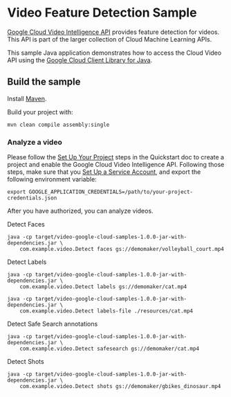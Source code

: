 # Video Feature Detection Sample

[Google Cloud Video Intelligence API][video] provides feature detection for
videos. This API is part of the larger collection of Cloud Machine Learning
APIs.

This sample Java application demonstrates how to access the Cloud Video API
using the [Google Cloud Client Library for Java][google-cloud-java].

[video]: https://cloud.google.com/video-intelligence/docs/
[google-cloud-java]: https://github.com/GoogleCloudPlatform/google-cloud-java

## Build the sample

Install [Maven](http://maven.apache.org/).

Build your project with:

```
mvn clean compile assembly:single
```

### Analyze a video
Please follow the [Set Up Your Project](https://cloud.google.com/video-intelligence/docs/getting-started#set_up_your_project)
steps in the Quickstart doc to create a project and enable the Google Cloud
Video Intelligence API. Following those steps, make sure that you
[Set Up a Service Account](https://cloud.google.com/video-intelligence/docs/common/auth#set_up_a_service_account),
and export the following environment variable:

```
export GOOGLE_APPLICATION_CREDENTIALS=/path/to/your-project-credentials.json
```

After you have authorized, you can analyze videos.

Detect Faces
```
java -cp target/video-google-cloud-samples-1.0.0-jar-with-dependencies.jar \
    com.example.video.Detect faces gs://demomaker/volleyball_court.mp4
```

Detect Labels
```
java -cp target/video-google-cloud-samples-1.0.0-jar-with-dependencies.jar \
    com.example.video.Detect labels gs://demomaker/cat.mp4

java -cp target/video-google-cloud-samples-1.0.0-jar-with-dependencies.jar \
    com.example.video.Detect labels-file ./resources/cat.mp4
```

Detect Safe Search annotations
```
java -cp target/video-google-cloud-samples-1.0.0-jar-with-dependencies.jar \
    com.example.video.Detect safesearch gs://demomaker/cat.mp4
```

Detect Shots
```
java -cp target/video-google-cloud-samples-1.0.0-jar-with-dependencies.jar \
    com.example.video.Detect shots gs://demomaker/gbikes_dinosaur.mp4
```
